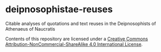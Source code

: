 # deipnosophistae-reuses
Citable analyses of quotations and text reuses in the Deipnosophists of Athenaeus of Naucratis

Contents of this repository are licensed under a [Creative Commons Attribution-NonCommercial-ShareAlike 4.0 International License](https://creativecommons.org/licenses/by-nc-sa/4.0/).
